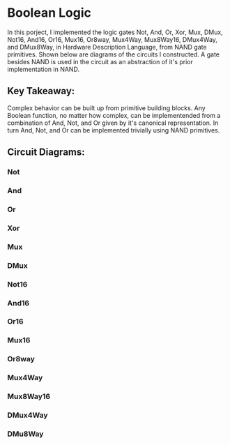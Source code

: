 # Boolean Logic
In this porject, I implemented the logic gates Not, And, Or, Xor, Mux, DMux, Not16, And16, Or16, Mux16, Or8way, Mux4Way, Mux8Way16, DMux4Way, and DMux8Way, in 
Hardware Description Language, from NAND gate primitives. Shown below are diagrams of the circuits I constructed. A gate besides NAND is used in the circuit as an 
abstraction of it's prior implementation in NAND.

## Key Takeaway:
Complex behavior can be built up from primitive building blocks. Any Boolean function, no matter how complex, can be implementended from a combination of And, Not, 
and Or given by it's canonical representation. In turn And, Not, and Or can be implemented trivially using NAND primitives.

## Circuit Diagrams:

### Not

### And

### Or

### Xor

### Mux

### DMux

### Not16

### And16

### Or16

### Mux16

### Or8way

### Mux4Way

### Mux8Way16

### DMux4Way

### DMu8Way
